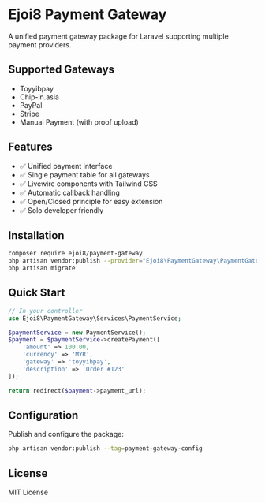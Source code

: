 # Ejoi8 Payment Gateway

A unified payment gateway package for Laravel supporting multiple payment providers.

## Supported Gateways

- Toyyibpay
- Chip-in.asia 
- PayPal
- Stripe
- Manual Payment (with proof upload)

## Features

- ✅ Unified payment interface
- ✅ Single payment table for all gateways
- ✅ Livewire components with Tailwind CSS
- ✅ Automatic callback handling
- ✅ Open/Closed principle for easy extension
- ✅ Solo developer friendly

## Installation

```bash
composer require ejoi8/payment-gateway
php artisan vendor:publish --provider="Ejoi8\PaymentGateway\PaymentGatewayServiceProvider"
php artisan migrate
```

## Quick Start

```php
// In your controller
use Ejoi8\PaymentGateway\Services\PaymentService;

$paymentService = new PaymentService();
$payment = $paymentService->createPayment([
    'amount' => 100.00,
    'currency' => 'MYR',
    'gateway' => 'toyyibpay',
    'description' => 'Order #123'
]);

return redirect($payment->payment_url);
```

## Configuration

Publish and configure the package:

```bash
php artisan vendor:publish --tag=payment-gateway-config
```

## License

MIT License
